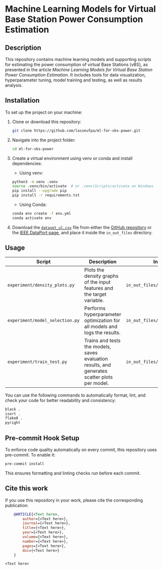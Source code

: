 # Machine Learning Models for Virtual Base Station Power Consumption Estimation

## Description

This repository contains machine learning models and supporting scripts for estimating the power consumption of virtual Base Stations (vBS), as presented in the article *Machine Learning Models for Virtual Base Station Power Consumption Estimation*. It includes tools for data visualization, hyperparameter tuning, model training and testing, as well as results analysis.

## Installation

To set up the project on your machine:

1. Clone or download this repository:

    ```bash
    git clone https://github.com/lasseufpa/ml-for-vbs-power.git
    ```

2. Navigate into the project folder:

    ```bash
    cd ml-for-vbs-power
    ```

3. Create a virtual environment using venv or conda and install dependencies:

    - Using venv:
    ```bash
    python3 -m venv .venv
    source .venv/bin/activate  # or .venv\Scripts\activate on Windows
    pip install --upgrade pip
    pip install -r requirements.txt
    ```

    - Using Conda:
    ```bash
    conda env create -f env.yml
    conda activate env
    ```

4. Download the [`dataset_ul.csv`](https://github.com/jaayala/power_ul_dataset) file from either the [GitHub repository](https://github.com/jaayala/power_ul_dataset) or the [IEEE DataPort page](https://ieee-dataport.org/documents/o-ran-experimental-evaluation-datasets), and place it inside the `in_out_files` directory.

## Usage

| Script             | Description                                                                                   | Input            | Output                                                                  |
|--------------------|-----------------------------------------------------------------------------------------------|------------------|-------------------------------------------------------------------------|
| `experiment/density_plots.py` | Plots the density graphs of the input features and the target variable.                       | `in_out_files/dataset_ul.csv` | `in_out_files/figures/density_plot.png`                                |
| `experiment/model_selection.py` | Performs hyperparameter optimization for all models and logs the results.                     | `in_out_files/dataset_ul.csv` | `in_out_files/model_selection_output.txt`                                |
| `experiment/train_test.py`    | Trains and tests the models, saves evaluation results, and generates scatter plots per model. | `in_out_files/dataset_ul.csv` | `in_out_files/train_test_output.csv` and `in_out_files/figures/scatter_plot-<CPU>.png` |

You can use the following commands to automatically format, lint, and check your code for better readability and consistency:

```bash
black .
isort .
flake8 .
pyright
```

## Pre-commit Hook Setup

To enforce code quality automatically on every commit, this repository uses pre-commit. To enable it:

```bash
pre-commit install
```

This ensures formatting and linting checks run before each commit.

## Cite this work

If you use this repository in your work, please cite the corresponding publication:

```BibTeX
    @ARTICLE{<Text here>,
        author={<Text here>},
        journal={<Text here>},
        title={<Text here>},
        year={<Text here>},
        volume={<Text here>},
        number={<Text here>},
        pages={<Text here>},
        doi={<Text here>}
    }
```

```txt
<Text here>
```
